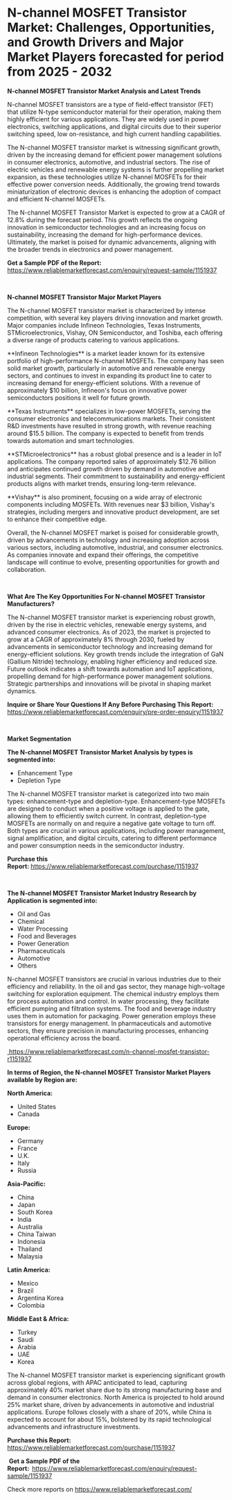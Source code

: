 <p><h1>N-channel MOSFET Transistor Market: Challenges, Opportunities, and Growth Drivers and Major Market Players forecasted for period from 2025 - 2032</h1></p><p><strong>N-channel MOSFET Transistor Market Analysis and Latest Trends</strong></p>
<p><p>N-channel MOSFET transistors are a type of field-effect transistor (FET) that utilize N-type semiconductor material for their operation, making them highly efficient for various applications. They are widely used in power electronics, switching applications, and digital circuits due to their superior switching speed, low on-resistance, and high current handling capabilities. </p><p>The N-channel MOSFET transistor market is witnessing significant growth, driven by the increasing demand for efficient power management solutions in consumer electronics, automotive, and industrial sectors. The rise of electric vehicles and renewable energy systems is further propelling market expansion, as these technologies utilize N-channel MOSFETs for their effective power conversion needs. Additionally, the growing trend towards miniaturization of electronic devices is enhancing the adoption of compact and efficient N-channel MOSFETs. </p><p>The N-channel MOSFET Transistor Market is expected to grow at a CAGR of 12.8% during the forecast period. This growth reflects the ongoing innovation in semiconductor technologies and an increasing focus on sustainability, increasing the demand for high-performance devices. Ultimately, the market is poised for dynamic advancements, aligning with the broader trends in electronics and power management.</p></p>
<p><strong>Get a Sample PDF of the Report:&nbsp;</strong> <a href="https://www.reliablemarketforecast.com/enquiry/request-sample/1151937?utm_campaign=1893&utm_medium=2&utm_source=Github&utm_content=ia&utm_term=07012025&utm_id=n-channel-mosfet-transistor">https://www.reliablemarketforecast.com/enquiry/request-sample/1151937</a></p>
<p>&nbsp;</p>
<p><strong>N-channel MOSFET Transistor Major Market Players</strong></p>
<p><p>The N-channel MOSFET transistor market is characterized by intense competition, with several key players driving innovation and market growth. Major companies include Infineon Technologies, Texas Instruments, STMicroelectronics, Vishay, ON Semiconductor, and Toshiba, each offering a diverse range of products catering to various applications.</p><p>**Infineon Technologies** is a market leader known for its extensive portfolio of high-performance N-channel MOSFETs. The company has seen solid market growth, particularly in automotive and renewable energy sectors, and continues to invest in expanding its product line to cater to increasing demand for energy-efficient solutions. With a revenue of approximately $10 billion, Infineon's focus on innovative power semiconductors positions it well for future growth.</p><p>**Texas Instruments** specializes in low-power MOSFETs, serving the consumer electronics and telecommunications markets. Their consistent R&D investments have resulted in strong growth, with revenue reaching around $15.5 billion. The company is expected to benefit from trends towards automation and smart technologies.</p><p>**STMicroelectronics** has a robust global presence and is a leader in IoT applications. The company reported sales of approximately $12.76 billion and anticipates continued growth driven by demand in automotive and industrial segments. Their commitment to sustainability and energy-efficient products aligns with market trends, ensuring long-term relevance.</p><p>**Vishay** is also prominent, focusing on a wide array of electronic components including MOSFETs. With revenues near $3 billion, Vishay's strategies, including mergers and innovative product development, are set to enhance their competitive edge.</p><p>Overall, the N-channel MOSFET market is poised for considerable growth, driven by advancements in technology and increasing adoption across various sectors, including automotive, industrial, and consumer electronics. As companies innovate and expand their offerings, the competitive landscape will continue to evolve, presenting opportunities for growth and collaboration.</p></p>
<p>&nbsp;</p>
<p><strong>What Are The Key Opportunities For N-channel MOSFET Transistor Manufacturers?</strong></p>
<p><p>The N-channel MOSFET transistor market is experiencing robust growth, driven by the rise in electric vehicles, renewable energy systems, and advanced consumer electronics. As of 2023, the market is projected to grow at a CAGR of approximately 8% through 2030, fueled by advancements in semiconductor technology and increasing demand for energy-efficient solutions. Key growth trends include the integration of GaN (Gallium Nitride) technology, enabling higher efficiency and reduced size. Future outlook indicates a shift towards automation and IoT applications, propelling demand for high-performance power management solutions. Strategic partnerships and innovations will be pivotal in shaping market dynamics.</p></p>
<p><strong>Inquire or Share Your Questions If Any Before Purchasing This Report:</strong> <a href="https://www.reliablemarketforecast.com/enquiry/pre-order-enquiry/1151937?utm_campaign=1893&utm_medium=2&utm_source=Github&utm_content=ia&utm_term=07012025&utm_id=n-channel-mosfet-transistor">https://www.reliablemarketforecast.com/enquiry/pre-order-enquiry/1151937</a></p>
<p>&nbsp;</p>
<p><strong>Market Segmentation</strong></p>
<p><strong>The N-channel MOSFET Transistor Market Analysis by types is segmented into:</strong></p>
<p><ul><li>Enhancement Type</li><li>Depletion Type</li></ul></p>
<p><p>The N-channel MOSFET transistor market is categorized into two main types: enhancement-type and depletion-type. Enhancement-type MOSFETs are designed to conduct when a positive voltage is applied to the gate, allowing them to efficiently switch current. In contrast, depletion-type MOSFETs are normally on and require a negative gate voltage to turn off. Both types are crucial in various applications, including power management, signal amplification, and digital circuits, catering to different performance and power consumption needs in the semiconductor industry.</p></p>
<p><strong>Purchase this Report:&nbsp;</strong><a href="https://www.reliablemarketforecast.com/purchase/1151937?utm_campaign=1893&utm_medium=2&utm_source=Github&utm_content=ia&utm_term=07012025&utm_id=n-channel-mosfet-transistor">https://www.reliablemarketforecast.com/purchase/1151937</a></p>
<p>&nbsp;</p>
<p><strong>The N-channel MOSFET Transistor Market Industry Research by Application is segmented into:</strong></p>
<p><ul><li>Oil and Gas</li><li>Chemical</li><li>Water Processing</li><li>Food and Beverages</li><li>Power Generation</li><li>Pharmaceuticals</li><li>Automotive</li><li>Others</li></ul></p>
<p><p>N-channel MOSFET transistors are crucial in various industries due to their efficiency and reliability. In the oil and gas sector, they manage high-voltage switching for exploration equipment. The chemical industry employs them for process automation and control. In water processing, they facilitate efficient pumping and filtration systems. The food and beverage industry uses them in automation for packaging. Power generation employs these transistors for energy management. In pharmaceuticals and automotive sectors, they ensure precision in manufacturing processes, enhancing operational efficiency across the board.</p></p>
<p><a href="https://www.reliablemarketforecast.com/n-channel-mosfet-transistor-r1151937?utm_campaign=1893&utm_medium=2&utm_source=Github&utm_content=ia&utm_term=07012025&utm_id=n-channel-mosfet-transistor">&nbsp;https://www.reliablemarketforecast.com/n-channel-mosfet-transistor-r1151937</a></p>
<p><strong>In terms of Region, the N-channel MOSFET Transistor Market Players available by Region are:</strong></p>
<p>
    <p> <strong> North America: </strong>
        <ul>
            <li>United States</li>
            <li>Canada</li>
        </ul>
        </p> 
    <p> <strong> Europe: </strong>
        <ul>
            <li>Germany</li>
            <li>France</li>
            <li>U.K.</li>
            <li>Italy</li>
            <li>Russia</li>
        </ul>
        </p> 
    <p> <strong> Asia-Pacific: </strong>
        <ul>
            <li>China</li>
            <li>Japan</li>
            <li>South Korea</li>
            <li>India</li>
            <li>Australia</li>
            <li>China Taiwan</li>
            <li>Indonesia</li>
            <li>Thailand</li>
            <li>Malaysia</li>
        </ul>
        </p> 
    <p> <strong> Latin America: </strong>
        <ul>
            <li>Mexico</li>
            <li>Brazil</li>
            <li>Argentina Korea</li>
            <li>Colombia</li>
        </ul>
        </p> 
    <p> <strong> Middle East & Africa: </strong>
        <ul>
            <li>Turkey</li>
            <li>Saudi</li>
            <li>Arabia</li>
            <li>UAE</li>
            <li>Korea</li>
        </ul>
    </p>
    </p>
<p><p>The N-channel MOSFET transistor market is experiencing significant growth across global regions, with APAC anticipated to lead, capturing approximately 40% market share due to its strong manufacturing base and demand in consumer electronics. North America is projected to hold around 25% market share, driven by advancements in automotive and industrial applications. Europe follows closely with a share of 20%, while China is expected to account for about 15%, bolstered by its rapid technological advancements and infrastructure investments.</p></p>
<p><strong>Purchase this Report: </strong><a href="https://www.reliablemarketforecast.com/purchase/1151937?utm_campaign=1893&utm_medium=2&utm_source=Github&utm_content=ia&utm_term=07012025&utm_id=n-channel-mosfet-transistor">https://www.reliablemarketforecast.com/purchase/1151937</a></p>
<p>&nbsp;<strong>Get a Sample PDF of the Report:&nbsp;&nbsp;</strong><a href="https://www.reliablemarketforecast.com/enquiry/request-sample/1151937?utm_campaign=1893&utm_medium=2&utm_source=Github&utm_content=ia&utm_term=07012025&utm_id=n-channel-mosfet-transistor">https://www.reliablemarketforecast.com/enquiry/request-sample/1151937</a></p>
<p><strong></strong></p>
<p>Check more reports on <a href="https://www.reliablemarketforecast.com/?utm_campaign=1893&utm_medium=2&utm_source=Github&utm_content=ia&utm_term=07012025&utm_id=n-channel-mosfet-transistor">https://www.reliablemarketforecast.com/</a></p>